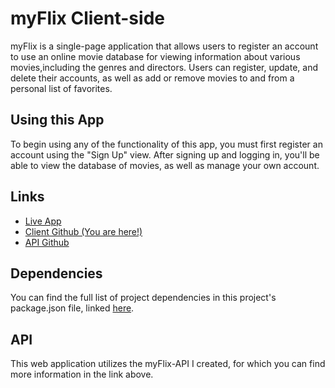 # myFlix Client-side

myFlix is a single-page application that allows users to register an account to use an online movie database for viewing information about various movies,including the genres and directors. 
Users can register, update, and delete their accounts, as well as add or remove movies to and from a personal list of favorites.

## Using this App

To begin using any of the functionality of this app, you must first register an account using the "Sign Up" view. 
After signing up and logging in, you'll be able to view the database of movies, as well as manage your own account.

## Links
- [Live App](https://cinedata.netlify.app/)
- [Client Github (You are here!)](https://github.com/justin-yin-ly/myFlix-client)
- [API Github](https://github.com/justin-yin-ly/myFlix-api)

## Dependencies
You can find the full list of project dependencies in this project's package.json file, linked [here](https://github.com/justin-yin-ly/myFlix-client/blob/main/package.json).

## API
This web application utilizes the myFlix-API I created, for which you can find more information in the link above.
